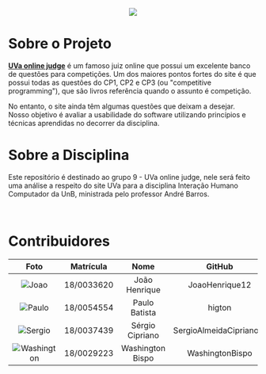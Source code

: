 <p align="center">
  <img src="https://raw.githubusercontent.com/Interacao-Humano-Computador/2020.1-UVaJudge/b385127a134dc266ebd8ab3e8676d90bc53b0f74/assets/uva/uva.png">
</p>

# Sobre o Projeto

[**UVa online judge**](https://onlinejudge.org/) é um famoso juiz online que possui um excelente banco de questões para competições. Um dos maiores pontos fortes do site é que possui todas as questões do CP1, CP2 e CP3 (ou "competitive programming"), que são livros referência quando o assunto é competição.

No entanto, o site ainda têm algumas questões que deixam a desejar. Nosso objetivo é avaliar a usabilidade do software utilizando princípios e técnicas aprendidas no decorrer da disciplina.

# Sobre a Disciplina

Este repositório é destinado ao grupo 9 - UVa online judge, nele será feito uma análise a respeito do site UVa para a disciplina Interação Humano Computador da UnB, ministrada pelo professor André Barros.

<br />

# Contribuidores

|Foto | Matrícula | Nome | GitHub | E-mail|
|:--:|:--:|:--:|:--:|:--:|
| ![Joao][1] | 18/0033620 | João Henrique | JoaoHenrique12 | joao.henrique1299@hotmail.com 
| ![Paulo][2] | 18/0054554 | Paulo Batista| higton | 180054554@aluno.unb.br
| ![Sergio][3] | 18/0037439 | Sérgio Cipriano | SergioAlmeidaCiprianoJr | sergiosacj@hotmail.com.br
| ![Washington][4] | 18/0029223 | Washington Bispo | WashingtonBispo | JuniorBispo515@gmail.com 

[1]:https://raw.githubusercontent.com/Interacao-Humano-Computador/2020.1-UVaJudge/b385127a134dc266ebd8ab3e8676d90bc53b0f74/assets/integrantes/joao.png
[2]:https://raw.githubusercontent.com/Interacao-Humano-Computador/2020.1-UVaJudge/b385127a134dc266ebd8ab3e8676d90bc53b0f74/assets/integrantes/paulo.png
[3]:https://raw.githubusercontent.com/Interacao-Humano-Computador/2020.1-UVaJudge/b385127a134dc266ebd8ab3e8676d90bc53b0f74/assets/integrantes/washington.png
[4]:https://raw.githubusercontent.com/Interacao-Humano-Computador/2020.1-UVaJudge/b385127a134dc266ebd8ab3e8676d90bc53b0f74/assets/integrantes/sergio.png
